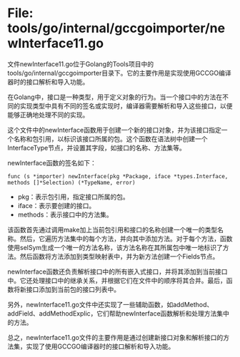 # File: tools/go/internal/gccgoimporter/newInterface11.go

文件newInterface11.go位于Golang的Tools项目中的tools/go/internal/gccgoimporter目录下。它的主要作用是实现使用GCCGO编译器时的接口解析和导入功能。

在Golang中，接口是一种类型，用于定义对象的行为。当一个接口中的方法在不同的实现类型中具有不同的签名或实现时，编译器需要解析和导入这些接口，以便能够正确地处理不同的实现。

这个文件中的newInterface函数用于创建一个新的接口对象，并为该接口指定一个名称和包引用，以标识该接口所属的包。这个函数在语法树中创建一个InterfaceType节点，并设置其字段，如接口的名称、方法集等。

newInterface函数的签名如下：
```
func (s *importer) newInterface(pkg *Package, iface *types.Interface, methods []*Selection) (*TypeName, error)
```
- pkg：表示包引用，指定接口所属的包。
- iface：表示要创建的接口。
- methods：表示接口中的方法集。

该函数首先通过调用make加上当前包引用和接口的名称创建一个唯一的类型名称。然后，它遍历方法集中的每个方法，并向其中添加方法。对于每个方法，函数使用selSym生成一个唯一的方法名称，该方法名称在其所属包中唯一地标识了方法。然后函数将方法添加到类型映射表中，并为新方法创建一个Fields节点。

newInterface函数还负责解析接口中的所有嵌入式接口，并将其添加到当前接口中。它还处理接口中的继承关系，并根据它们在文件中的顺序将其合并。最后，函数将新接口添加到当前包的接口列表中。

另外，newInterface11.go文件中还实现了一些辅助函数，如addMethod、addField、addMethodExplic，它们帮助newInterface函数解析和处理方法集中的方法。

总之，newInterface11.go文件的主要作用是通过创建新接口对象和解析接口的方法集，实现了使用GCCGO编译器时的接口解析和导入功能。


